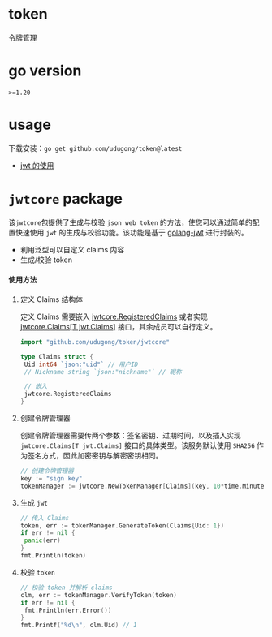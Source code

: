 # token

令牌管理

# go version

`>=1.20`

# usage

下载安装：`go get github.com/udugong/token@latest`

- [jwt 的使用](#jwtcore-package)

# `jwtcore` package

该`jwtcore`包提供了生成与校验 `json web token` 的方法，使您可以通过简单的配置快速使用 `jwt`
的生成与校验功能。该功能是基于 [golang-jwt](https://github.com/golang-jwt/jwt) 进行封装的。

- 利用泛型可以自定义 claims 内容
- 生成/校验 token

#### 使用方法

1. 定义 Claims 结构体

   定义 Claims
   需要嵌入 [jwtcore.RegisteredClaims](https://github.com/udugong/token/blob/main/jwtcore/registered_claims.go#L14)
   或者实现 [jwtcore.Claims[T jwt.Claims]](https://github.com/udugong/token/blob/main/jwtcore/claims.go#L11)
   接口，其余成员可以自行定义。

   ```go
   import "github.com/udugong/token/jwtcore"
   
   type Claims struct {
   	Uid int64 `json:"uid"` // 用户ID
   	// Nickname string `json:"nickname"` // 昵称
   
   	// 嵌入
   	jwtcore.RegisteredClaims
   }
   
   ```

2. 创建令牌管理器

   创建令牌管理器需要传两个参数：签名密钥、过期时间，以及插入实现 `jwtcore.Claims[T jwt.Claims]` 接口的具体类型。该服务默认使用 `SHA256`
   作为签名方式，因此加密密钥与解密密钥相同。

   ```go
   // 创建令牌管理器
   key := "sign key"
   tokenManager := jwtcore.NewTokenManager[Claims](key, 10*time.Minute)
   ```

3. 生成 `jwt`

   ```go
   // 传入 Claims
   token, err := tokenManager.GenerateToken(Claims{Uid: 1})
   if err != nil {
   	panic(err)
   }
   fmt.Println(token)
   ```

4. 校验 `token`

   ```go
   // 校验 token 并解析 claims
   clm, err := tokenManager.VerifyToken(token)
   if err != nil {
   	fmt.Println(err.Error())
   }
   fmt.Printf("%d\n", clm.Uid) // 1
   ```
